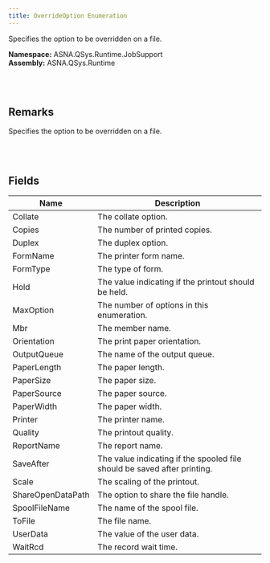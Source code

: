 ```yaml
---
title: OverrideOption Enumeration
---
```


Specifies the option to be overridden on a file.

**Namespace:** ASNA.QSys.Runtime.JobSupport <br/>
**Assembly:** ASNA.QSys.Runtime

<br>
<br>

## Remarks

Specifies the option to be overridden on a file.

[//]: # ($$TODO: Complete the Remarks section.)

<br>
<br>

## Fields

| Name | Description
| --- | --- 
| Collate | The collate option.
| Copies | The number of printed copies.
| Duplex | The duplex option.
| FormName | The printer form name.
| FormType | The type of form.
| Hold | The value indicating if the printout should be held.
| MaxOption | The number of options in this enumeration.
| Mbr | The member name.
| Orientation | The print paper orientation.
| OutputQueue | The name of the output queue.
| PaperLength | The paper length.
| PaperSize | The paper size.
| PaperSource | The paper source.
| PaperWidth | The paper width.
| Printer | The printer name.
| Quality | The printout quality.
| ReportName | The report name.
| SaveAfter | The value indicating if the spooled file should be saved after printing.
| Scale | The scaling of the printout.
| ShareOpenDataPath | The option to share the file handle.
| SpoolFileName | The name of the spool file.
| ToFile | The file name.
| UserData | The value of the user data.
| WaitRcd | The record wait time.

<br>
<br>


